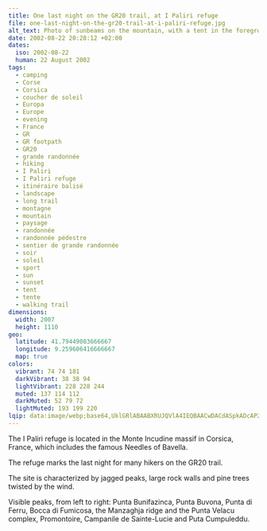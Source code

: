 ```yaml
---
title: One last night on the GR20 trail, at I Paliri refuge
file: one-last-night-on-the-gr20-trail-at-i-paliri-refuge.jpg
alt_text: Photo of sunbeams on the mountain, with a tent in the foreground
date: 2002-08-22 20:28:12 +02:00
dates:
  iso: 2002-08-22
  human: 22 August 2002
tags:
  - camping
  - Corse
  - Corsica
  - coucher de soleil
  - Europa
  - Europe
  - evening
  - France
  - GR
  - GR footpath
  - GR20
  - grande randonnée
  - hiking
  - I Paliri
  - I Paliri refuge
  - itinéraire balisé
  - landscape
  - long trail
  - montagne
  - mountain
  - paysage
  - randonnée
  - randonnée pédestre
  - sentier de grande randonnée
  - soir
  - soleil
  - sport
  - sun
  - sunset
  - tent
  - tente
  - walking trail
dimensions:
  width: 2007
  height: 1110
geo:
  latitude: 41.79449083666667
  longitude: 9.259606416666667
  map: true
colors:
  vibrant: 74 74 181
  darkVibrant: 38 38 94
  lightVibrant: 228 228 244
  muted: 137 114 112
  darkMuted: 52 79 72
  lightMuted: 193 199 220
lqip: data:image/webp;base64,UklGRlABAABXRUJQVlA4IEQBAACwDACdASpkADcAP2mgyVizrCmjslQMqnAtCUAZ9Gowp4asD8lW2zHe2r5m9hMDq/DrNQrXfHuLwRUwvW3KA/FlWGe/Mwh/Bg34vsJFJw72i3wtyJeL+6pglO4pnjOhMQ0IhvMuwMgX7VheY8bPkAD+64HpVCBqSYA3reNQ7PBWrSLpG4Bfr9YeN7FO27DoShiKJF45+FjBPGLvn7N4aKqb1WbCRY+GygIg11AA9x9GDW/RAWfAt9y4TnEVDURHfkO2NQHUXbO5cD7+S9LFCLSbpbU/P0ji6b+LzKEU8dOb4aRp4zn995G6WjNGjcPqowQwru0vKjOLpvW8QJYyi512kbe3uFGWa5UXzDyfIvk31/slMQt5KcmZ3mumOQMfOUWkUZGtwnjIH/NoEu5uyj1glkZgkL+EH03anNqUj0GIFgv36AA=
---
```


The I Paliri refuge is located in the Monte Incudine massif in Corsica, France, which includes the famous Needles of Bavella.

The refuge marks the last night for many hikers on the GR20 trail.

The site is characterized by jagged peaks, large rock walls and pine trees twisted by the wind.

Visible peaks, from left to right: Punta Bunifazinca, Punta Buvona, Punta di Ferru, Bocca di Fumicosa, the Manzaghja ridge and the Punta Velacu complex, Promontoire, Campanile de Sainte-Lucie and Puta Cumpuleddu.
